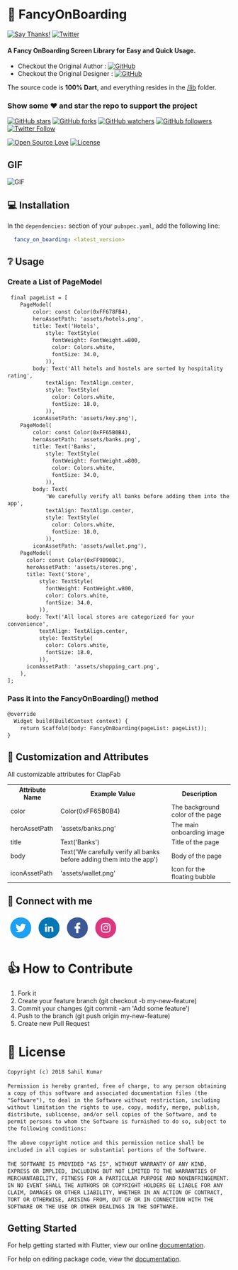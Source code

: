 # 👏 FancyOnBoarding

[![Say Thanks!](https://img.shields.io/badge/Say%20Thanks-!-1EAEDB.svg)](https://saythanks.io/to/xsahil03x) [![Twitter](https://img.shields.io/twitter/url/https/github.com/xsahil03x/fancy_on_boarding.svg?style=social)](https://twitter.com/intent/tweet?text=Wow:&url=https%3A%2F%2Fgithub.com%2Fxsahil03x%2Ffancy_on_boarding)

#### A Fancy OnBoarding Screen Library for Easy and Quick Usage.

* Checkout the Original Author : [![GitHub](https://img.shields.io/github/stars/matthew-carroll/flutter_ui_challenge_material_page_reveal.svg?style=social&label=Follow)](https://github.com/matthew-carroll/flutter_ui_challenge_material_page_reveal)
* Checkout the Original Designer : [![GitHub](https://img.shields.io/github/stars/Ramotion/paper-onboarding-android.svg?style=social&label=Follow)](https://github.com/Ramotion/paper-onboarding-android)

The source code is **100% Dart**, and everything resides in the [/lib](https://github.com/xsahil03x/fancy_on_boarding/tree/master/lib) folder.


### Show some :heart: and star the repo to support the project

[![GitHub stars](https://img.shields.io/github/stars/xsahil03x/fancy_on_boarding.svg?style=social&label=Star)](https://github.com/xsahil03x/fancy_on_boarding) [![GitHub forks](https://img.shields.io/github/forks/xsahil03x/fancy_on_boarding.svg?style=social&label=Fork)](https://github.com/xsahil03x/fancy_on_boarding/fork) [![GitHub watchers](https://img.shields.io/github/watchers/xsahil03x/fancy_on_boarding.svg?style=social&label=Watch)](https://github.com/xsahil03x/fancy_on_boarding) [![GitHub followers](https://img.shields.io/github/followers/xsahil03x.svg?style=social&label=Follow)](https://github.com/xsahil03x/fancy_on_boarding)  
[![Twitter Follow](https://img.shields.io/twitter/follow/xsahil03x.svg?style=social)](https://twitter.com/xsahil03x)

[![Open Source Love](https://badges.frapsoft.com/os/v1/open-source.svg?v=102)](https://opensource.org/licenses/MIT)
[![License](https://img.shields.io/badge/license-MIT-blue.svg)](https://github.com/xsahil03x/fancy_on_boarding/blob/master/LICENSE)

## GIF
<img src="https://user-images.githubusercontent.com/25670178/43687990-53a05526-98fe-11e8-90bd-0fe1a1d9a386.gif" height="400" alt="GIF"/>

## 💻 Installation
In the `dependencies:` section of your `pubspec.yaml`, add the following line:

```yaml
  fancy_on_boarding: <latest_version>
```

## ❔ Usage

### Create a List of PageModel

```
 final pageList = [
    PageModel(
        color: const Color(0xFF678FB4),
        heroAssetPath: 'assets/hotels.png',
        title: Text('Hotels',
            style: TextStyle(
              fontWeight: FontWeight.w800,
              color: Colors.white,
              fontSize: 34.0,
            )),
        body: Text('All hotels and hostels are sorted by hospitality rating',
            textAlign: TextAlign.center,
            style: TextStyle(
              color: Colors.white,
              fontSize: 18.0,
            )),
        iconAssetPath: 'assets/key.png'),
    PageModel(
        color: const Color(0xFF65B0B4),
        heroAssetPath: 'assets/banks.png',
        title: Text('Banks',
            style: TextStyle(
              fontWeight: FontWeight.w800,
              color: Colors.white,
              fontSize: 34.0,
            )),
        body: Text(
            'We carefully verify all banks before adding them into the app',
            textAlign: TextAlign.center,
            style: TextStyle(
              color: Colors.white,
              fontSize: 18.0,
            )),
        iconAssetPath: 'assets/wallet.png'),
    PageModel(
      color: const Color(0xFF9B90BC),
      heroAssetPath: 'assets/stores.png',
      title: Text('Store',
          style: TextStyle(
            fontWeight: FontWeight.w800,
            color: Colors.white,
            fontSize: 34.0,
          )),
      body: Text('All local stores are categorized for your convenience',
          textAlign: TextAlign.center,
          style: TextStyle(
            color: Colors.white,
            fontSize: 18.0,
          )),
      iconAssetPath: 'assets/shopping_cart.png',
    ),
];
```

### Pass it into the FancyOnBoarding() method
```
@override
  Widget build(BuildContext context) {
    return Scaffold(body: FancyOnBoarding(pageList: pageList));
}
```

## 🎨 Customization and Attributes

All customizable attributes for ClapFab
<table>
    <th>Attribute Name</th>
    <th>Example Value</th>
    <th>Description</th>
    <tr>
        <td>color</td>
        <td>Color(0xFF65B0B4)</td>
        <td>The background color of the page</td>
    </tr>
    <tr>
        <td>heroAssetPath</td>
        <td>'assets/banks.png'</td>
        <td>The main onboarding image</td>
    </tr>
    <tr>
        <td>title</td>
        <td>Text('Banks')</td>
        <td>Title of the page</td>
    </tr>
    <tr>
        <td>body</td>
        <td>Text('We carefully verify all banks before adding them into the app')</td>
        <td>Body of the page</td>
    </tr>
    <tr>
        <td>iconAssetPath</td>
        <td>'assets/wallet.png'</td>
        <td>Icon for the floating bubble</td>
    </tr>
    
</table>


## 👨 Connect with me
<a href="https://twitter.com/xsahil03x"><img src="https://github.com/aritraroy/social-icons/blob/master/twitter-icon.png?raw=true" width="60"></a>
<a href="https://linkedin.com/in/xsahil03x"><img src="https://github.com/aritraroy/social-icons/blob/master/linkedin-icon.png?raw=true" width="60"></a>
<a href="https://facebook.com/xsahil03x"><img src="https://github.com/aritraroy/social-icons/blob/master/facebook-icon.png?raw=true" width="60"></a>
<a href="https://instagram.com/xsahil03x"><img src="https://github.com/aritraroy/social-icons/blob/master/instagram-icon.png?raw=true" width="60"></a>

# 👍 How to Contribute
1. Fork it
2. Create your feature branch (git checkout -b my-new-feature)
3. Commit your changes (git commit -am 'Add some feature')
4. Push to the branch (git push origin my-new-feature)
5. Create new Pull Request

# 📃 License

    Copyright (c) 2018 Sahil Kumar
    
    Permission is hereby granted, free of charge, to any person obtaining a copy of this software and associated documentation files (the "Software"), to deal in the Software without restriction, including without limitation the rights to use, copy, modify, merge, publish, distribute, sublicense, and/or sell copies of the Software, and to permit persons to whom the Software is furnished to do so, subject to the following conditions:
    
    The above copyright notice and this permission notice shall be included in all copies or substantial portions of the Software.
    
    THE SOFTWARE IS PROVIDED "AS IS", WITHOUT WARRANTY OF ANY KIND, EXPRESS OR IMPLIED, INCLUDING BUT NOT LIMITED TO THE WARRANTIES OF MERCHANTABILITY, FITNESS FOR A PARTICULAR PURPOSE AND NONINFRINGEMENT. IN NO EVENT SHALL THE AUTHORS OR COPYRIGHT HOLDERS BE LIABLE FOR ANY CLAIM, DAMAGES OR OTHER LIABILITY, WHETHER IN AN ACTION OF CONTRACT, TORT OR OTHERWISE, ARISING FROM, OUT OF OR IN CONNECTION WITH THE SOFTWARE OR THE USE OR OTHER DEALINGS IN THE SOFTWARE.

## Getting Started

For help getting started with Flutter, view our online [documentation](https://flutter.io/).

For help on editing package code, view the [documentation](https://flutter.io/developing-packages/).
